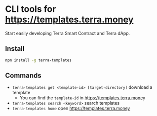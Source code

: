 # CLI tools for <https://templates.terra.money>

Start easily developing Terra Smart Contract and Terra dApp.

## Install

```sh
npm install -g terra-templates
```

## Commands

- `terra-templates get <template-id> [target-directory]` download a template
    - You can find the `template-id` in <https://templates.terra.money>
- `terra-templates search <keyword>` search templates
- `terra-templates home` open <https://templates.terra.money>